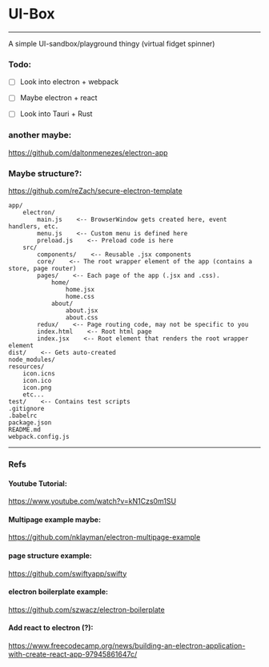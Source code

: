 # UI-Box
___

A simple UI-sandbox/playground thingy (virtual fidget spinner)


### Todo:
- [ ] Look into electron + webpack
- [ ] Maybe electron + react

- [ ] Look into Tauri + Rust

### another maybe:
https://github.com/daltonmenezes/electron-app

### Maybe structure?:
https://github.com/reZach/secure-electron-template

    app/
        electron/
            main.js    <-- BrowserWindow gets created here, event handlers, etc.
            menu.js    <-- Custom menu is defined here
            preload.js    <-- Preload code is here
        src/
            components/    <-- Reusable .jsx components
            core/    <-- The root wrapper element of the app (contains a store, page router)
            pages/    <-- Each page of the app (.jsx and .css).
                home/
                    home.jsx
                    home.css
                about/
                    about.jsx
                    about.css
            redux/    <-- Page routing code, may not be specific to you
            index.html    <-- Root html page
            index.jsx    <-- Root element that renders the root wrapper element
    dist/    <-- Gets auto-created
    node_modules/
    resources/
        icon.icns
        icon.ico
        icon.png
        etc...
    test/    <-- Contains test scripts
    .gitignore
    .babelrc
    package.json
    README.md
    webpack.config.js


___
### Refs

#### Youtube Tutorial:
https://www.youtube.com/watch?v=kN1Czs0m1SU

#### Multipage example maybe:
https://github.com/nklayman/electron-multipage-example

#### page structure example:
https://github.com/swiftyapp/swifty

#### electron boilerplate example:
https://github.com/szwacz/electron-boilerplate

#### Add react to electron (?):
https://www.freecodecamp.org/news/building-an-electron-application-with-create-react-app-97945861647c/